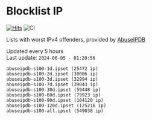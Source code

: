 # Blocklist IP

[![Hits](https://hits.seeyoufarm.com/api/count/incr/badge.svg?url=https%3A%2F%2Fgithub.com%2Fborestad%2Fblocklist-ip%2F&count_bg=%2379C83D&title_bg=%23555555&icon=&icon_color=%23E7E7E7&title=hits&edge_flat=false)](https://hits.seeyoufarm.com)  ![CI](https://img.shields.io/github/workflow/status/borestad/blocklist-ip/CI?style=flat-square)

Lists with worst IPv4 offenders, provided by [AbuseIPDB](https://www.abuseipdb.com/)

<!-- FOOTER-PLACEHOLDER -->
Updated every 5 hours<br>
Last update: `2024-06-05 - 01:20:56`
```
abuseipdb-s100-1d.ipset (25472 ip)
abuseipdb-s100-2d.ipset (30006 ip)
abuseipdb-s100-3d.ipset (32994 ip)
abuseipdb-s100-7d.ipset (39043 ip)
abuseipdb-s100-30d.ipset (59448 ip)
abuseipdb-s100-60d.ipset (79923 ip)
abuseipdb-s100-90d.ipset (104120 ip)
abuseipdb-s100-120d.ipset (125216 ip)
abuseipdb-s100-all.ipset (549038 ip)
```
